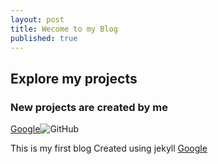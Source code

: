 ```yaml
---
layout: post
title: Wecome to my Blog
published: true
---
```


## Explore my projects
### New projects are created by me

[Google](www.google.com "Google")![GitHub]({{site.baseurl}}/https://avatars.githubusercontent.com/u/81418706?v=4)

This is my first blog 
Created using jekyll
[Google](www.google.com)